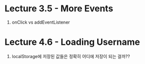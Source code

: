 # Lecture 3.5 - More Events
1. onClick vs addEventListener

# Lecture 4.6 - Loading Username
1. localStorage에 저장된 값들은 정확히 어디에 저장이 되는 걸까??